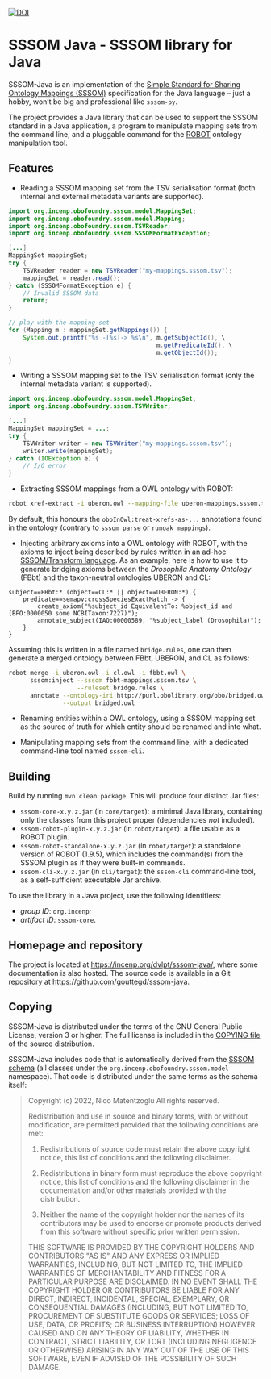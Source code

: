 [![DOI](https://zenodo.org/badge/DOI/10.5281/zenodo.8192579.svg)](https://doi.org/10.5281/zenodo.8192579)


SSSOM Java - SSSOM library for Java
===================================

SSSOM-Java is an implementation of the [Simple Standard for Sharing
Ontology Mappings
(SSSOM)](https://mapping-commons.github.io/sssom/home/) specification
for the Java language – just a hobby, won’t be big and professional like
`sssom-py`.

The project provides a Java library that can be used to support the
SSSOM standard in a Java application, a program to manipulate mapping
sets from the command line, and a pluggable command for the
[ROBOT](http://robot.obolibrary.org/) ontology manipulation tool.

Features
--------
* Reading a SSSOM mapping set from the TSV serialisation format (both
  internal and external metadata variants are supported).

```java
import org.incenp.obofoundry.sssom.model.MappingSet;
import org.incenp.obofoundry.sssom.model.Mapping;
import org.incenp.obofoundry.sssom.TSVReader;
import org.incenp.obofoundry.sssom.SSSOMFormatException;

[...]
MappingSet mappingSet;
try {
    TSVReader reader = new TSVReader("my-mappings.sssom.tsv");
    mappingSet = reader.read();
} catch (SSSOMFormatException e) {
    // Invalid SSSOM data
    return;
}

// play with the mapping set
for (Mapping m : mappingSet.getMappings()) {
    System.out.printf("%s -[%s]-> %s\n", m.getSubjectId(), \
                                         m.getPredicateId(), \
                                         m.getObjectId());
}
```

* Writing a SSSOM mapping set to the TSV serialisation format (only the
  internal metadata variant is supported).

```java
import org.incenp.obofoundry.sssom.model.MappingSet;
import org.incenp.obofoundry.sssom.TSVWriter;

[...]
MappingSet mappingSet = ...;
try {
    TSVWriter writer = new TSVWriter("my-mappings.sssom.tsv");
    writer.write(mappingSet);
} catch (IOException e) {
    // I/O error
}
```

* Extracting SSSOM mappings from a OWL ontology with ROBOT:

```sh
robot xref-extract -i uberon.owl --mapping-file uberon-mappings.sssom.tsv
```

By default, this honours the `oboInOwl:treat-xrefs-as-...` annotations
found in the ontology (contrary to `sssom parse` or `runoak mappings`).

* Injecting arbitrary axioms into a OWL ontology with ROBOT, with the
  axioms to inject being described by rules written in an ad-hoc
  [SSSOM/Transform language](https://incenp.org/dvlpt/sssom-java/sssom-transform.html).
  As an example, here is how to use it to generate bridging axioms
  between the _Drosophila Anatomy Ontology_ (FBbt) and the taxon-neutral
  ontologies UBERON and CL:
  
```
subject==FBbt:* (object==CL:* || object==UBERON:*) {
    predicate==semapv:crossSpeciesExactMatch -> {
        create_axiom("%subject_id EquivalentTo: %object_id and (BFO:0000050 some NCBITaxon:7227)");
        annotate_subject(IAO:00000589, "%subject_label (Drosophila)");
    }
}
```

Assuming this is written in a file named `bridge.rules`, one can then
generate a merged ontology between FBbt, UBERON, and CL as follows: 

```sh
robot merge -i uberon.owl -i cl.owl -i fbbt.owl \
      sssom:inject --sssom fbbt-mappings.sssom.tsv \
                   --ruleset bridge.rules \
      annotate --ontology-iri http://purl.obolibrary.org/obo/bridged.owl \
               --output bridged.owl
```

* Renaming entities within a OWL ontology, using a SSSOM mapping set as
the source of truth for which entity should be renamed and into what.

* Manipulating mapping sets from the command line, with a dedicated
  command-line tool named `sssom-cli`.

Building
--------
Build by running `mvn clean package`. This will produce four distinct
Jar files:

* `sssom-core-x.y.z.jar` (in `core/target`): a minimal Java library,
  containing only the classes from this project proper (dependencies
  _not_ included).
* `sssom-robot-plugin-x.y.z.jar` (in `robot/target`): a file usable as a
  ROBOT plugin.
* `sssom-robot-standalone-x.y.z.jar` (in `robot/target`): a standalone
  version of ROBOT (1.9.5), which includes the command(s) from the SSSOM
  plugin as if they were built-in commands.
* `sssom-cli-x.y.z.jar` (in `cli/target`): the `sssom-cli` command-line
  tool, as a self-sufficient executable Jar archive.

To use the library in a Java project, use the following identifiers:

* _group ID_: `org.incenp`;
* _artifact ID_: `sssom-core`.

Homepage and repository
-----------------------
The project is located at <https://incenp.org/dvlpt/sssom-java/>, where
some documentation is also hosted. The source code is available in a Git
repository at <https://github.com/gouttegd/sssom-java>.


Copying
-------
SSSOM-Java is distributed under the terms of the GNU General Public
License, version 3 or higher. The full license is included in the
[COPYING file](COPYING) of the source distribution.

SSSOM-Java includes code that is automatically derived from the [SSSOM
schema](https://github.com/mapping-commons/sssom/) (all classes under the
`org.incenp.obofoundry.sssom.model` namespace). That code is distributed
under the same terms as the schema itself:

> Copyright (c) 2022, Nico Matentzoglu
> All rights reserved.
>
> Redistribution and use in source and binary forms, with or without
> modification, are permitted provided that the following conditions are
> met:
>
> 1. Redistributions of source code must retain the above copyright
>    notice, this list of conditions and the following disclaimer.
>
> 2. Redistributions in binary form must reproduce the above copyright
>    notice, this list of conditions and the following disclaimer in the
>    documentation and/or other materials provided with the
>    distribution.
>
> 3. Neither the name of the copyright holder nor the names of its
>    contributors may be used to endorse or promote products derived
>    from this software without specific prior written permission.
>
> THIS SOFTWARE IS PROVIDED BY THE COPYRIGHT HOLDERS AND CONTRIBUTORS
> "AS IS" AND ANY EXPRESS OR IMPLIED WARRANTIES, INCLUDING, BUT NOT
> LIMITED TO, THE IMPLIED WARRANTIES OF MERCHANTABILITY AND FITNESS FOR
> A PARTICULAR PURPOSE ARE DISCLAIMED. IN NO EVENT SHALL THE COPYRIGHT
> HOLDER OR CONTRIBUTORS BE LIABLE FOR ANY DIRECT, INDIRECT, INCIDENTAL,
> SPECIAL, EXEMPLARY, OR CONSEQUENTIAL DAMAGES (INCLUDING, BUT NOT
> LIMITED TO, PROCUREMENT OF SUBSTITUTE GOODS OR SERVICES; LOSS OF USE,
> DATA, OR PROFITS; OR BUSINESS INTERRUPTION) HOWEVER CAUSED AND ON ANY
> THEORY OF LIABILITY, WHETHER IN CONTRACT, STRICT LIABILITY, OR TORT
> (INCLUDING NEGLIGENCE OR OTHERWISE) ARISING IN ANY WAY OUT OF THE USE
> OF THIS SOFTWARE, EVEN IF ADVISED OF THE POSSIBILITY OF SUCH DAMAGE.
